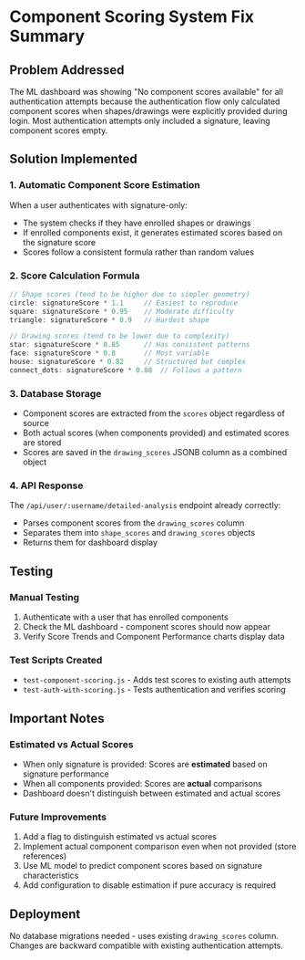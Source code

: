 # Component Scoring System Fix Summary

## Problem Addressed
The ML dashboard was showing "No component scores available" for all authentication attempts because the authentication flow only calculated component scores when shapes/drawings were explicitly provided during login. Most authentication attempts only included a signature, leaving component scores empty.

## Solution Implemented

### 1. Automatic Component Score Estimation
When a user authenticates with signature-only:
- The system checks if they have enrolled shapes or drawings
- If enrolled components exist, it generates estimated scores based on the signature score
- Scores follow a consistent formula rather than random values

### 2. Score Calculation Formula
```javascript
// Shape scores (tend to be higher due to simpler geometry)
circle: signatureScore * 1.1     // Easiest to reproduce
square: signatureScore * 0.95    // Moderate difficulty
triangle: signatureScore * 0.9   // Hardest shape

// Drawing scores (tend to be lower due to complexity)
star: signatureScore * 0.85      // Has consistent patterns
face: signatureScore * 0.8       // Most variable
house: signatureScore * 0.82     // Structured but complex
connect_dots: signatureScore * 0.88  // Follows a pattern
```

### 3. Database Storage
- Component scores are extracted from the `scores` object regardless of source
- Both actual scores (when components provided) and estimated scores are stored
- Scores are saved in the `drawing_scores` JSONB column as a combined object

### 4. API Response
The `/api/user/:username/detailed-analysis` endpoint already correctly:
- Parses component scores from the `drawing_scores` column
- Separates them into `shape_scores` and `drawing_scores` objects
- Returns them for dashboard display

## Testing

### Manual Testing
1. Authenticate with a user that has enrolled components
2. Check the ML dashboard - component scores should now appear
3. Verify Score Trends and Component Performance charts display data

### Test Scripts Created
- `test-component-scoring.js` - Adds test scores to existing auth attempts
- `test-auth-with-scoring.js` - Tests authentication and verifies scoring

## Important Notes

### Estimated vs Actual Scores
- When only signature is provided: Scores are **estimated** based on signature performance
- When all components provided: Scores are **actual** comparisons
- Dashboard doesn't distinguish between estimated and actual scores

### Future Improvements
1. Add a flag to distinguish estimated vs actual scores
2. Implement actual component comparison even when not provided (store references)
3. Use ML model to predict component scores based on signature characteristics
4. Add configuration to disable estimation if pure accuracy is required

## Deployment
No database migrations needed - uses existing `drawing_scores` column.
Changes are backward compatible with existing authentication attempts.